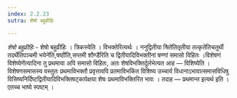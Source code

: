 ```yaml
---
index: 2.2.23
sutra: शेषो बहुव्रीहिः

---
```

_शेषो बहुव्रीहिः_ - शेषो बहुव्रीहिः । त्रिकस्येति । विभक्तेरित्यर्थः । ननुद्वितीया श्रिते॑तितृतीया तत्कृते॑तिचतुर्थी तदर्थे॑तिपञ्चमी भयेने॑ति,षष्ठी॑ति,सप्तमी शौण्डै॑रिति च द्वितीयादिविभक्तीनां षण्णां समासो विहितः ।विशेषणं विशेष्येणे॑त्यादिना तु प्रथमाया अपि समासो विहितः, अतः शेषविभक्तिर्दुर्लभेत्यत आह — विशिष्येति । विशेषणसमासस्य वस्तुतः प्रथमाविभक्तौ प्रवृत्तावपि प्रतमाविभकिंत विशिष्य उच्चार्य विधानाऽभावात्समासविधिषु विसिष्यनिर्दिष्टद्वितीयादिविभक्तिषट्कापेक्षया शेषः प्रथमाविभक्तिरित भावः । तदाह — प्रथमान्त इत्यर्थ इति । एतच्च भाष्ये स्पष्टम् । 